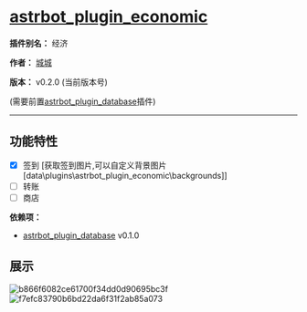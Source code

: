 
# [astrbot_plugin_economic](https://github.com/chengcheng0325/astrbot_plugin_economic/tree/master)

**插件别名：** 经济

**作者：** [城城](https://github.com/chengcheng0325)

**版本：** v0.2.0 (当前版本号)

(需要前置[astrbot_plugin_database](https://github.com/chengcheng0325/astrbot_plugin_database)插件)

---

## 功能特性

 - [x] 签到 [获取签到图片,可以自定义背景图片[data\plugins\astrbot_plugin_economic\backgrounds]]
 - [ ] 转账
 - [ ] 商店

**依赖项：**

*  [astrbot_plugin_database](https://github.com/chengcheng0325/astrbot_plugin_database) v0.1.0

## 展示

![b866f6082ce61700f34dd0d90695bc3f](https://github.com/user-attachments/assets/48889f42-cc2e-4eb9-b91a-884e21fac35e)
![f7efc83790b6bd22da6f31f2ab85a073](https://github.com/user-attachments/assets/403285d6-68a8-4229-9497-6694caa26959)
